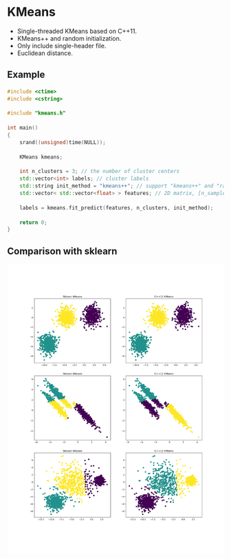 # KMeans
* Single-threaded KMeans based on C++11.
* KMeans++ and random initialization. 
* Only include single-header file.
* Euclidean distance.

## Example
```c++
#include <ctime>
#include <cstring>

#include "kmeans.h"

int main()
{
	srand((unsigned)time(NULL));
	
	KMeans kmeans;
	
	int n_clusters = 3; // the number of cluster centers
	std::vector<int> labels; // cluster labels
	std::string init_method = "kmeans++"; // support "kmeans++" and "random" initialization.
	std::vector< std::vector<float> > features; // 2D matrix, [n_samples, n_features]
	
	labels = kmeans.fit_predict(features, n_clusters, init_method);
	
	return 0;
}
```

## Comparison with sklearn
![](https://github.com/QingzuHe/KMeans/raw/master/results/ResultsOfComparison.png)  
